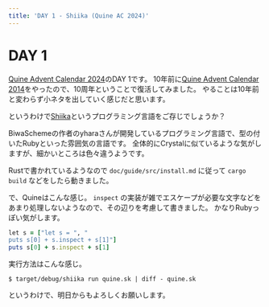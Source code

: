 ```yaml
---
title: 'DAY 1 - Shiika (Quine AC 2024)'
---
```


# DAY 1

[Quine Advent Calendar 2024](https://qiita.com/advent-calendar/2024/quine)のDAY 1です。
10年前に[Quine Advent Calendar 2014](https://adventar.org/calendars/645)をやったので、10周年ということで復活してみました。
やることは10年前と変わらず小ネタを出していく感じだと思います。

というわけで[Shiika](https://github.com/shiika-lang/shiika)というプログラミング言語をご存じでしょうか？

BiwaSchemeの作者のyharaさんが開発しているプログラミング言語で、型の付いたRubyといった雰囲気の言語です。
全体的にCrystalに似ているような気がしますが、細かいところは色々違うようです。

Rustで書かれているようなので `doc/guide/src/install.md` に従って `cargo build` などをしたら動きました。

で、Quineはこんな感じ。
`inspect` の実装が雑でエスケープが必要な文字などをあまり処理しないようなので、その辺りを考慮して書きました。
かなりRubyっぽい気がします。

```ruby
let s = ["let s = ", "
puts s[0] + s.inspect + s[1]"]
puts s[0] + s.inspect + s[1]
```

実行方法はこんな感じ。

```console
$ target/debug/shiika run quine.sk | diff - quine.sk
```

というわけで、明日からもよろしくお願いします。
